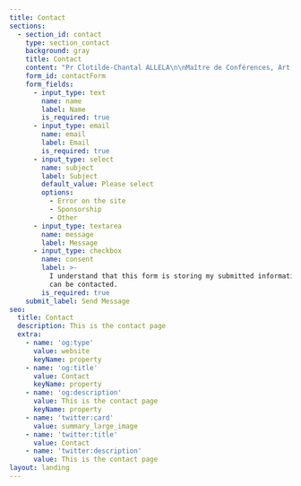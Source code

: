 ```yaml
---
title: Contact
sections:
  - section_id: contact
    type: section_contact
    background: gray
    title: Contact
    content: "Pr Clotilde-Chantal ALLELA\n\nMaître de Conférences, Art et Littérature hispano-américains <br>Université Omar Bongo\nFaculté de Lettres et Sciences Humaines\nDépartement\_ d’Etudes Ibériques et Latino-américaines\nBP. 17004 Tél 00 (241) 01-73-76-42\nLibreville (GABON)\n<yachadee1208@gmail.com>\n<clotilde.allela@yahoo.com>\n\n"
    form_id: contactForm
    form_fields:
      - input_type: text
        name: name
        label: Name
        is_required: true
      - input_type: email
        name: email
        label: Email
        is_required: true
      - input_type: select
        name: subject
        label: Subject
        default_value: Please select
        options:
          - Error on the site
          - Sponsorship
          - Other
      - input_type: textarea
        name: message
        label: Message
      - input_type: checkbox
        name: consent
        label: >-
          I understand that this form is storing my submitted information so I
          can be contacted.
        is_required: true
    submit_label: Send Message
seo:
  title: Contact
  description: This is the contact page
  extra:
    - name: 'og:type'
      value: website
      keyName: property
    - name: 'og:title'
      value: Contact
      keyName: property
    - name: 'og:description'
      value: This is the contact page
      keyName: property
    - name: 'twitter:card'
      value: summary_large_image
    - name: 'twitter:title'
      value: Contact
    - name: 'twitter:description'
      value: This is the contact page
layout: landing
---
```

